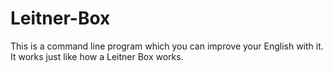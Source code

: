 # Leitner-Box
This is a command line program which you can improve your English with it.
It works just like how a Leitner Box works.

